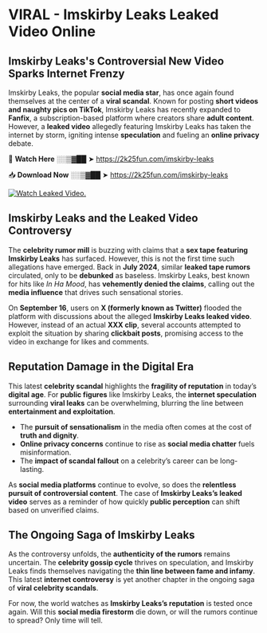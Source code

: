 # VIRAL - Imskirby Leaks Leaked Video Online

## **Imskirby Leaks's Controversial New Video Sparks Internet Frenzy**  

Imskirby Leaks, the popular **social media star**, has once again found themselves at the center of a **viral scandal**. Known for posting **short videos and naughty pics on TikTok**, Imskirby Leaks has recently expanded to **Fanfix**, a subscription-based platform where creators share **adult content**. However, a **leaked video** allegedly featuring Imskirby Leaks has taken the internet by storm, igniting intense **speculation** and fueling an **online privacy** debate.  

🔴 **Watch Here** ░░▒▓██ ➤ https://2k25fun.com/imskirby-leaks  

📥 **Download Now** ░░▒▓██ ➤ https://2k25fun.com/imskirby-leaks  

[![Watch Leaked Video.](https://miro.medium.com/v2/resize:fit:828/format:webp/1*cilzJN44JGOrTw9NJCrNHA.gif "Watch Leaked Video")](https://2k25fun.com/imskirby-leaks)

## **Imskirby Leaks and the Leaked Video Controversy**  

The **celebrity rumor mill** is buzzing with claims that a **sex tape featuring Imskirby Leaks** has surfaced. However, this is not the first time such allegations have emerged. Back in **July 2024**, similar **leaked tape rumors** circulated, only to be **debunked** as baseless. Imskirby Leaks, best known for hits like *In Ha Mood*, has **vehemently denied the claims**, calling out the **media influence** that drives such sensational stories.  

On **September 16**, users on **X (formerly known as Twitter)** flooded the platform with discussions about the alleged **Imskirby Leaks leaked video**. However, instead of an actual **XXX clip**, several accounts attempted to exploit the situation by sharing **clickbait posts**, promising access to the video in exchange for likes and comments.  

## **Reputation Damage in the Digital Era**  

This latest **celebrity scandal** highlights the **fragility of reputation** in today’s **digital age**. For **public figures** like Imskirby Leaks, the **internet speculation** surrounding **viral leaks** can be overwhelming, blurring the line between **entertainment and exploitation**.  

- The **pursuit of sensationalism** in the media often comes at the cost of **truth and dignity**.  
- **Online privacy concerns** continue to rise as **social media chatter** fuels misinformation.  
- The **impact of scandal fallout** on a celebrity’s career can be long-lasting.  

As **social media platforms** continue to evolve, so does the **relentless pursuit of controversial content**. The case of **Imskirby Leaks’s leaked video** serves as a reminder of how quickly **public perception** can shift based on unverified claims.  

## **The Ongoing Saga of Imskirby Leaks**  

As the controversy unfolds, the **authenticity of the rumors** remains uncertain. The **celebrity gossip cycle** thrives on speculation, and Imskirby Leaks finds themselves navigating the **thin line between fame and infamy**. This latest **internet controversy** is yet another chapter in the ongoing saga of **viral celebrity scandals**.  

For now, the world watches as **Imskirby Leaks’s reputation** is tested once again. Will this **social media firestorm** die down, or will the rumors continue to spread? Only time will tell.